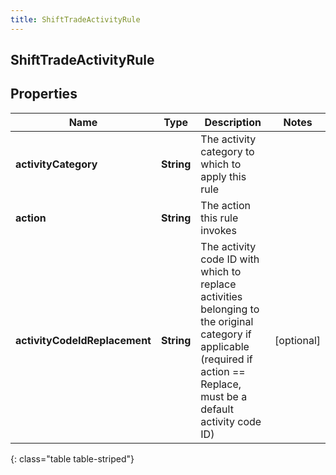 ```yaml
---
title: ShiftTradeActivityRule
---
```

## ShiftTradeActivityRule

## Properties

|Name | Type | Description | Notes|
|------------ | ------------- | ------------- | -------------|
| **activityCategory** | **String** | The activity category to which to apply this rule | |
| **action** | **String** | The action this rule invokes | |
| **activityCodeIdReplacement** | **String** | The activity code ID with which to replace activities belonging to the original category if applicable (required if action == Replace, must be a default activity code ID) | [optional] |
{: class="table table-striped"}


